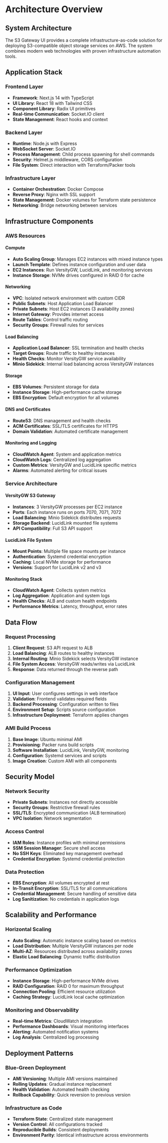 # Architecture Overview

## System Architecture

The S3 Gateway UI provides a complete infrastructure-as-code solution for deploying S3-compatible object storage services on AWS. The system combines modern web technologies with proven infrastructure automation tools.

## Application Stack

### Frontend Layer
- **Framework**: Next.js 14 with TypeScript
- **UI Library**: React 18 with Tailwind CSS
- **Component Library**: Radix UI primitives
- **Real-time Communication**: Socket.IO client
- **State Management**: React hooks and context

### Backend Layer
- **Runtime**: Node.js with Express
- **WebSocket Server**: Socket.IO
- **Process Management**: Child process spawning for shell commands
- **Security**: Helmet.js middleware, CORS configuration
- **File System**: Direct interaction with Terraform/Packer tools

### Infrastructure Layer
- **Container Orchestration**: Docker Compose
- **Reverse Proxy**: Nginx with SSL support
- **State Management**: Docker volumes for Terraform state persistence
- **Networking**: Bridge networking between services

## Infrastructure Components

### AWS Resources

#### Compute
- **Auto Scaling Group**: Manages EC2 instances with mixed instance types
- **Launch Template**: Defines instance configuration and user data
- **EC2 Instances**: Run VersityGW, LucidLink, and monitoring services
- **Instance Storage**: NVMe drives configured in RAID 0 for cache

#### Networking
- **VPC**: Isolated network environment with custom CIDR
- **Public Subnets**: Host Application Load Balancer
- **Private Subnets**: Host EC2 instances (3 availability zones)
- **Internet Gateway**: Provides internet access
- **Route Tables**: Control traffic routing
- **Security Groups**: Firewall rules for services

#### Load Balancing
- **Application Load Balancer**: SSL termination and health checks
- **Target Groups**: Route traffic to healthy instances
- **Health Checks**: Monitor VersityGW service availability
- **Minio Sidekick**: Internal load balancing across VersityGW instances

#### Storage
- **EBS Volumes**: Persistent storage for data
- **Instance Storage**: High-performance cache storage
- **EBS Encryption**: Default encryption for all volumes

#### DNS and Certificates
- **Route53**: DNS management and health checks
- **ACM Certificates**: SSL/TLS certificates for HTTPS
- **Domain Validation**: Automated certificate management

#### Monitoring and Logging
- **CloudWatch Agent**: System and application metrics
- **CloudWatch Logs**: Centralized log aggregation
- **Custom Metrics**: VersityGW and LucidLink specific metrics
- **Alarms**: Automated alerting for critical issues

### Service Architecture

#### VersityGW S3 Gateway
- **Instances**: 3 VersityGW processes per EC2 instance
- **Ports**: Each instance runs on ports 7070, 7071, 7072
- **Load Balancing**: Minio Sidekick distributes requests
- **Storage Backend**: LucidLink mounted file systems
- **API Compatibility**: Full S3 API support

#### LucidLink File System
- **Mount Points**: Multiple file space mounts per instance
- **Authentication**: Systemd credential encryption
- **Caching**: Local NVMe storage for performance
- **Versions**: Support for LucidLink v2 and v3

#### Monitoring Stack
- **CloudWatch Agent**: Collects system metrics
- **Log Aggregation**: Application and system logs
- **Health Checks**: ALB and custom health endpoints
- **Performance Metrics**: Latency, throughput, error rates

## Data Flow

### Request Processing
1. **Client Request**: S3 API request to ALB
2. **Load Balancing**: ALB routes to healthy instances
3. **Internal Routing**: Minio Sidekick selects VersityGW instance
4. **File System Access**: VersityGW reads/writes via LucidLink
5. **Response**: Data returned through the reverse path

### Configuration Management
1. **UI Input**: User configures settings in web interface
2. **Validation**: Frontend validates required fields
3. **Backend Processing**: Configuration written to files
4. **Environment Setup**: Scripts source configuration
5. **Infrastructure Deployment**: Terraform applies changes

### AMI Build Process
1. **Base Image**: Ubuntu minimal AMI
2. **Provisioning**: Packer runs build scripts
3. **Software Installation**: LucidLink, VersityGW, monitoring
4. **Configuration**: Systemd services and scripts
5. **Image Creation**: Custom AMI with all components

## Security Model

### Network Security
- **Private Subnets**: Instances not directly accessible
- **Security Groups**: Restrictive firewall rules
- **SSL/TLS**: Encrypted communication (ALB termination)
- **VPC Isolation**: Network segmentation

### Access Control
- **IAM Roles**: Instance profiles with minimal permissions
- **SSM Session Manager**: Secure shell access
- **No SSH Keys**: Eliminated key management overhead
- **Credential Encryption**: Systemd credential protection

### Data Protection
- **EBS Encryption**: All volumes encrypted at rest
- **In-Transit Encryption**: SSL/TLS for all communications
- **Credential Management**: Secure handling of sensitive data
- **Log Sanitization**: No credentials in application logs

## Scalability and Performance

### Horizontal Scaling
- **Auto Scaling**: Automatic instance scaling based on metrics
- **Load Distribution**: Multiple VersityGW instances per node
- **Multi-AZ**: Resources distributed across availability zones
- **Elastic Load Balancing**: Dynamic traffic distribution

### Performance Optimization
- **Instance Storage**: High-performance NVMe drives
- **RAID Configuration**: RAID 0 for maximum throughput
- **Connection Pooling**: Efficient resource utilization
- **Caching Strategy**: LucidLink local cache optimization

### Monitoring and Observability
- **Real-time Metrics**: CloudWatch integration
- **Performance Dashboards**: Visual monitoring interfaces
- **Alerting**: Automated notification systems
- **Log Analysis**: Centralized log processing

## Deployment Patterns

### Blue-Green Deployment
- **AMI Versioning**: Multiple AMI versions maintained
- **Rolling Updates**: Gradual instance replacement
- **Health Validation**: Automated health checking
- **Rollback Capability**: Quick reversion to previous version

### Infrastructure as Code
- **Terraform State**: Centralized state management
- **Version Control**: All configurations tracked
- **Reproducible Builds**: Consistent deployments
- **Environment Parity**: Identical infrastructure across environments